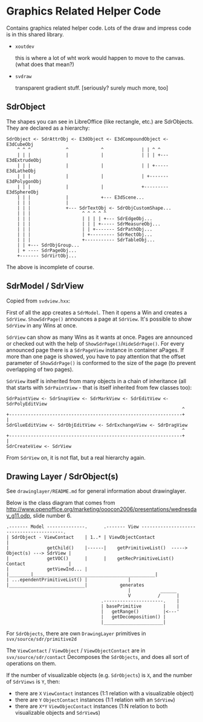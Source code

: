 # Graphics Related Helper Code

Contains graphics related helper code. Lots of the draw and impress code is in this shared library.

- `xoutdev`

    this is where a lot of wht work would happen to move to the canvas. (what does that mean?)

- `svdraw`

    transparent gradient stuff. [seriously? surely much more, too]

## SdrObject

The shapes you can see in LibreOffice (like rectangle, etc.) are SdrObjects.
They are declared as a hierarchy:

    SdrObject <- SdrAttrObj <- E3dObject <- E3dCompoundObject <- E3dCubeObj
        ^ ^ ^             ^            ^              | | ^ ^
        | | |             |            |              | | | +--- E3dExtrudeObj
        | | |             |            |              | | +----- E3dLatheObj
        | | |             |            |              | +------- E3dPolygonObj
        | | |             |            |              +--------- E3dSphereObj
        | | |             |            +--- E3dScene...
        | | |             |
        | | |             +--- SdrTextObj <- SdrObjCustomShape...
        | | |                   ^ ^ ^ ^ ^
        | | |                   | | | | +--- SdrEdgeObj...
        | | |                   | | | +----- SdrMeasureObj...
        | | |                   | | +------- SdrPathObj...
        | | |                   | +--------- SdrRectObj...
        | | |                   +----------- SdrTableObj...
        | | +--- SdrObjGroup...
        | + ---- SdrPageObj...
        +------- SdrVirtObj...

The above is incomplete of course.

## SdrModel / SdrView

Copied from `svdview.hxx`:

  First of all the app creates a `SdrModel`.
  Then it opens a Win and creates a `SdrView`.
  `ShowSdrPage()` announces a page at `SdrView`.
  It's possible to show `SdrView` in any Wins at once.

  `SdrView` can show as many Wins as it wants at once. Pages are announced
  or checked out with the help of `ShowSdrPage()`/`HideSdrPage()`. For every announced
  page there is a `SdrPageView` instance in container aPages. If more than one page
  is showed, you have to pay attention that the offset parameter of `ShowSdrPage()`
  is conformed to the size of the page (to prevent overlapping of two pages).

`SdrView` itself is inherited from many objects in a chain of inheritance (all
that starts with `SdrPaintView` - that is itself inherited from few classes
too):

    SdrPaintView <- SdrSnapView <- SdrMarkView <- SdrEditView <- SdrPolyEditView
                                                                     ^
    +----------------------------------------------------------------+
    |
    SdrGlueEditView <- SdrObjEditView <- SdrExchangeView <- SdrDragView
                                                                     ^
    +----------------------------------------------------------------+
    |
    SdrCreateView <- SdrView

From `SdrView` on, it is not flat, but a real hierarchy again.

## Drawing Layer / SdrObject(s)

See `drawinglayer/README.md` for general information about drawinglayer.

Below is the class diagram that comes from
<http://www.openoffice.org/marketing/ooocon2006/presentations/wednesday_g11.odp>,
slide number 6.

    .------- Model --------------.      .------- View -----------------------------------------.
    | SdrObject - ViewContact    | 1..* | ViewObjectContact                                    |
    |              getChild()    |------|    getPrimitiveList()  -----> Object(s) ---> SdrView |
    |              getVOC()      |      |    getRecPrimitiveList()      Contact                |
    |              getViewInd... |      |________|_____________________________________________|
    | ...ependentPrimitiveList() |               |
    |____________________________|            generates
                                                 |           ______
                                                 V          /      |
                                       .----------------------.    |
                                       | basePrimitive        |    |
                                       |   getRange()         |<---'
                                       |   getDecomposition() |
                                       |______________________|

For `SdrObjects`, there are own `DrawingLayer` primitives in
`svx/source/sdr/primitive2d`

The `ViewContact` / `ViewObject` / `ViewObjectContact` are in `svx/source/sdr/contact`
Decomposes the `SdrObjects`, and does all sort of operations on them.

If the number of visualizable objects (e.g. `SdrObjects`) is `X`, and the number of
`SdrViews` is `Y`, then:

- there are `X` `ViewContact` instances (1:1 relation with a visualizable object)
- there are `Y` `ObjectContact` instances (1:1 relation with an `SdrView`)
- there are `X*Y` `ViewObjecContact` instances (1:N relation to both
  visualizable objects and `SdrView`s)

